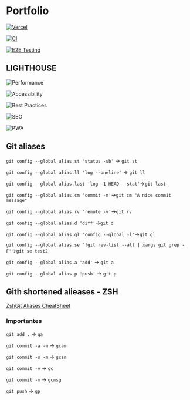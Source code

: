 # Portfolio

[![Vercel](https://therealsujitk-vercel-badge.vercel.app/?app=ivan-gazquez-art-irgazquez&style=flat)](https://ivan.gazquez.art)

[![CI](https://github.com/irg1008/ivan-gazquez-art/actions/workflows/continous.yml/badge.svg)](https://github.com/irg1008/ivan-gazquez-art/actions/workflows/continous.yml)

[![E2E Testing](https://github.com/irg1008/ivan-gazquez-art/actions/workflows/playwright.yml/badge.svg)](https://github.com/irg1008/ivan-gazquez-art/actions/workflows/playwright.yml)

## LIGHTHOUSE

![Performance](https://byob.yarr.is/irg1008/ivan-gazquez-art/performance)

![Accessibility](https://byob.yarr.is/irg1008/ivan-gazquez-art/accessibility)

![Best Practices](https://byob.yarr.is/irg1008/ivan-gazquez-art/best-practices)

![SEO](https://byob.yarr.is/irg1008/ivan-gazquez-art/seo)

![PWA](https://byob.yarr.is/irg1008/ivan-gazquez-art/pwa)

## Git aliases

`git config --global alias.st 'status -sb'` -> `git st`

`git config --global alias.ll 'log --oneline'` -> `git ll`

`git config --global alias.last 'log -1 HEAD --stat'`->`git last`

`git config --global alias.cm 'commit -m'`->`git cm "A nice commit message"`

`git config --global alias.rv 'remote -v'`->`git rv`

`git config --global alias.d 'diff'`->`git d`

`git config --global alias.gl 'config --global -l'`->`git gl`

`git config --global alias.se '!git rev-list --all | xargs git grep -F'`->`git se test2`

`git config --global alias.a 'add'` -> `git a`

`git config --global alias.p 'push'` -> `git p`

## Gith shortened alieases - ZSH

[ZshGit Aliases CheatSheet](https://kapeli.com/cheat_sheets/Oh-My-Zsh_Git.docset/Contents/Resources/Documents/index)

### Importantes

`git add .` -> `ga`

`git commit -a -m` -> `gcam`

`git commit -s -m` -> `gcsm`

`git commit -v` -> `gc`

`git commit -m` -> `gcmsg`

`git push` -> `gp`

